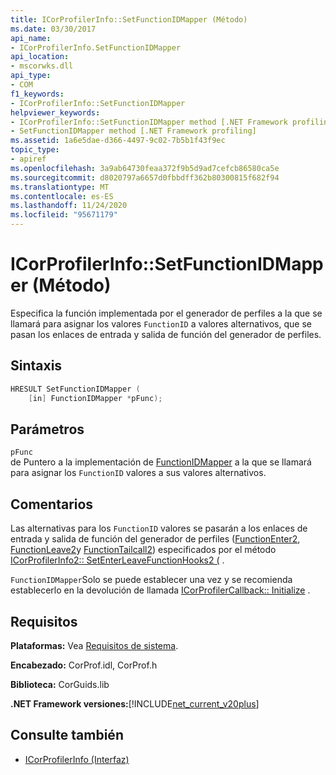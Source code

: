```yaml
---
title: ICorProfilerInfo::SetFunctionIDMapper (Método)
ms.date: 03/30/2017
api_name:
- ICorProfilerInfo.SetFunctionIDMapper
api_location:
- mscorwks.dll
api_type:
- COM
f1_keywords:
- ICorProfilerInfo::SetFunctionIDMapper
helpviewer_keywords:
- ICorProfilerInfo::SetFunctionIDMapper method [.NET Framework profiling]
- SetFunctionIDMapper method [.NET Framework profiling]
ms.assetid: 1a6e5dae-d366-4497-9c02-7b5b1f43f9ec
topic_type:
- apiref
ms.openlocfilehash: 3a9ab64730feaa372f9b5d9ad7cefcb86580ca5e
ms.sourcegitcommit: d8020797a6657d0fbbdff362b80300815f682f94
ms.translationtype: MT
ms.contentlocale: es-ES
ms.lasthandoff: 11/24/2020
ms.locfileid: "95671179"
---
```

# <a name="icorprofilerinfosetfunctionidmapper-method"></a>ICorProfilerInfo::SetFunctionIDMapper (Método)

Especifica la función implementada por el generador de perfiles a la que se llamará para asignar los valores `FunctionID` a valores alternativos, que se pasan los enlaces de entrada y salida de función del generador de perfiles.  
  
## <a name="syntax"></a>Sintaxis  
  
```cpp  
HRESULT SetFunctionIDMapper (  
    [in] FunctionIDMapper *pFunc);  
```  
  
## <a name="parameters"></a>Parámetros  

 `pFunc`  
 de Puntero a la implementación de [FunctionIDMapper](functionidmapper-function.md) a la que se llamará para asignar los `FunctionID` valores a sus valores alternativos.  
  
## <a name="remarks"></a>Comentarios  

 Las alternativas para los `FunctionID` valores se pasarán a los enlaces de entrada y salida de función del generador de perfiles ([FunctionEnter2](functionenter2-function.md), [FunctionLeave2](functionleave2-function.md)y [FunctionTailcall2](functiontailcall2-function.md)) especificados por el método [ICorProfilerInfo2:: SetEnterLeaveFunctionHooks2 (](icorprofilerinfo2-setenterleavefunctionhooks2-method.md) .  
  
 `FunctionIDMapper`Solo se puede establecer una vez y se recomienda establecerlo en la devolución de llamada [ICorProfilerCallback:: Initialize](icorprofilercallback-initialize-method.md) .  
  
## <a name="requirements"></a>Requisitos  

 **Plataformas:** Vea [Requisitos de sistema](../../get-started/system-requirements.md).  
  
 **Encabezado:** CorProf.idl, CorProf.h  
  
 **Biblioteca:** CorGuids.lib  
  
 **.NET Framework versiones:**[!INCLUDE[net_current_v20plus](../../../../includes/net-current-v20plus-md.md)]  
  
## <a name="see-also"></a>Consulte también

- [ICorProfilerInfo (Interfaz)](icorprofilerinfo-interface.md)
